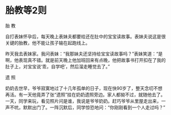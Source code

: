 # 胎教等2则

胎 教 

自打表妹怀孕后，每天晚上表妹夫都要给还在肚中的宝宝读故事。表妹夫说这是很关键的胎教，他不能让孩子输在起跑线上。 

昨天我去表妹家。我问表妹：“我那妹夫还坚持给宝宝读故事吗？”表妹笑道：“是啊，他表现真不错。就是前天晚上他加班回来有点晚，他把故事书打开扣在了我的肚子上，对宝宝说‘乖，自学吧’，然后溜走睡觉去了。” 

遗 照 

奶奶去世早，爷爷寂寞地过了十几年孤单的日子，现在快90岁了，整天念叨不想再活。有一天他竟弄了张“遗照”挂在奶奶遗照旁边。家人都拗不过，就随他去了。一天，同学来玩，看见照片问是谁，我说是爷爷奶奶。赶巧爷爷从里屋走出来，一声不吭，默默出门了。一阵沉默后，同学惊恐地问：“你刚刚看到一个人走过吗？”